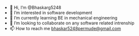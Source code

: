 - 👋 Hi, I’m @Bhaskarg5248
- 👀 I’m interested in software development
- 🌱 I’m currently learning BE in mechanical engineering
- 💞️ I’m looking to collaborate on any software related intrenship
- 📫 How to reach me bhaskar5248permude@gmail.com

<!---
Bhaskarg5248/Bhaskarg5248 is a ✨ special ✨ repository because its `README.md` (this file) appears on your GitHub profile.
You can click the Preview link to take a look at your changes.
--->
